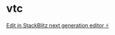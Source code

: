 # vtc

[Edit in StackBlitz next generation editor ⚡️](https://stackblitz.com/~/github.com/monsieur-akhir/vtc)